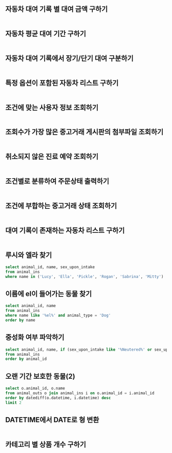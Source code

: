 ## 자동차 대여 기록 별 대여 금액 구하기
```sql
```
## 자동차 평균 대여 기간 구하기
```sql
```
## 자동차 대여 기록에서 장기/단기 대여 구분하기
```sql
```
## 특정 옵션이 포함된 자동차 리스트 구하기
```sql
```
## 조건에 맞는 사용자 정보 조회하기
```sql
```
## 조회수가 가장 많은 중고거래 게시판의 첨부파일 조회하기
```sql
```
## 취소되지 않은 진료 예약 조회하기
```sql
```
## 조건별로 분류하여 주문상태 출력하기
```sql
```
## 조건에 부합하는 중고거래 상태 조회하기
```sql
```
## 대여 기록이 존재하는 자동차 리스트 구하기
```sql
```
## 루시와 엘라 찾기
```sql
select animal_id, name, sex_upon_intake
from animal_ins
where name in ('Lucy', 'Ella', 'Pickle', 'Rogan', 'Sabrina', 'Mitty')
```
## 이름에 el이 들어가는 동물 찾기
```sql
select animal_id, name
from animal_ins
where name like '%el%' and animal_type = 'Dog'
order by name
```
## 중성화 여부 파악하기
```sql
select animal_id, name, if (sex_upon_intake like '%Neutered%' or sex_upon_intake like '%Spayed%', 'O', 'X')
from animal_ins
order by animal_id
```
## 오랜 기간 보호한 동물(2)
```sql
select o.animal_id, o.name
from animal_outs o join animal_ins i on o.animal_id = i.animal_id
order by datediff(o.datetime, i.datetime) desc
limit 2
```
## DATETIME에서 DATE로 형 변환
```sql
```
## 카테고리 별 상품 개수 구하기
```sql
```
